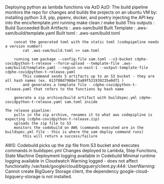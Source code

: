 Deploying python as lambda functions via AzD
AzD:
	The build pipeline monitors the repo for changes and builds the projects on an ubuntu VM by:
		installing python 3.8, pip, pipenv, docker, and poetry
		injecting the API key into the encv/template.yml
		running make clean / make build
			This outputs :
			Build Succeeded
			Built Artifacts  : .aws-sam/build
			Built Template   : .aws-sam/build/template.yaml
			Built toml		 : .aws-sam/build.toml
		
		concat the generated toml with the static toml (codepipeline needs a version number)
			cat .aws-sam/build.toml >> sam.toml
		
		running sam package --config-file sam.toml --s3-bucket cdphe-covidpython-t-release --force-upload --template-file .aws-sam/build/template.yaml --region us-east-1 --output-template-file cdphe-covidpython-t-release.yaml
			This command sends 5 artifacts up to an S3 bucket - they are all hash names (ex. 613f80d7988e73a89f521939235e0df1 )
			and generates a template file - cdphe-covidpython-t-release.yaml that refers to the functions by hash name

		generate a zip archive/build artifact with buildspec.yml cdphe-covidpython-t-release.yaml sam.toml inside

	The release pipeline:
		pulls in the zip archive, renames it to what aws codepipline is expecting (cdphe-covidpython-t-release.zip)
		uploads the zip file to S3
		monitors the codebuild on AWS (commands executed are in the buildspec.yml file - this is where the sam deploy command runs)
			this will return a success/failure
			
AWS:
	Codebuild picks up the zip file from S3 bucket and executes commands in buildspec.yml
	Changes deployed to Lambda, Step Functions, State Machine
	Deployment logging available in Codebuild
	Minimal runtime logging available in Cloudwatch
		Warning logged - does not affect functionality
		/var/task/google/cloud/bigquery/client.py:444: UserWarning: Cannot create BigQuery Storage client, the dependency google-cloud-bigquery-storage is not installed.

